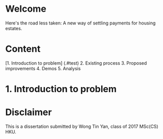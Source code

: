 # Welcome
Here's the road less taken: 
A new way of settling payments for housing estates. 

# Content
[1. Introduction to problem] (.#test)
2. Existing process 
3. Proposed improvements
4. Demos
5. Analysis

# 1. Introduction to problem

<a name="test"></a>
# Disclaimer 
This is a dissertation submitted by Wong Tin Yan, class of 2017 MSc(CS) HKU.
